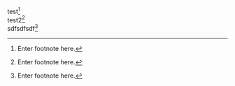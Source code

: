 test[^3]  
test2[^2]  
sdfsdfsdf[^3]

[^2]: Enter footnote here.

[^3]: Enter footnote here.

[^3]: Enter footnote here.

